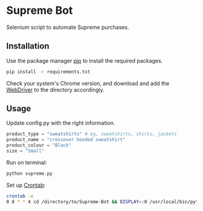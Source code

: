 # Supreme Bot

Selenium script to automate Supreme purchases.

## Installation

Use the package manager [pip](https://pip.pypa.io/en/stable/) to install the required packages.

```bash
pip install -r requirements.txt
```

Check your system's Chrome version, and download and add the [WebDriver](https://chromedriver.chromium.org/downloads) to the directory accordingly.


## Usage

Update config.py with the right information.
```python
product_type = "sweatshirts" # eg, sweatshirts, shirts, jackets
product_name = "crossover hooded sweatshirt"
product_colour = "Black"   
size = "Small"
```

Run on terminal:
```bash
python supreme.py
```

Set up [Crontab](https://crontab.guru):
```bash
crontab -e
0 8 * * 4 cd /directory/to/Supreme-Bot && DISPLAY=:0 /usr/local/bin/python3 ./supreme.py >> ./logs.txt
```